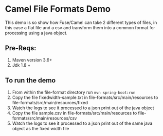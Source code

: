 # Camel File Formats Demo

This demo is so show how Fuse/Camel can take 2 different types of files, in this case a flat file and a csv and transform them into a common format for processing using a java object. 

## Pre-Reqs:

1. Maven version 3.6+
2. Jdk 1.8 + 

## To run the demo

1. From within the file-format directory run `mvn spring-boot:run`
2. Copy the file fixedwidth-sample.txt in file-formats/src/main/resources to file-formats/src/main/resources/fixed
3. Watch the logs to see it processed to a json print out of the java object
4. Copy the file sample.csv in file-formats/src/main/resources to file-formats/src/main/resources/csv
5. Watch the logs to see it processed to a json print out of the same java object as the fixed width file